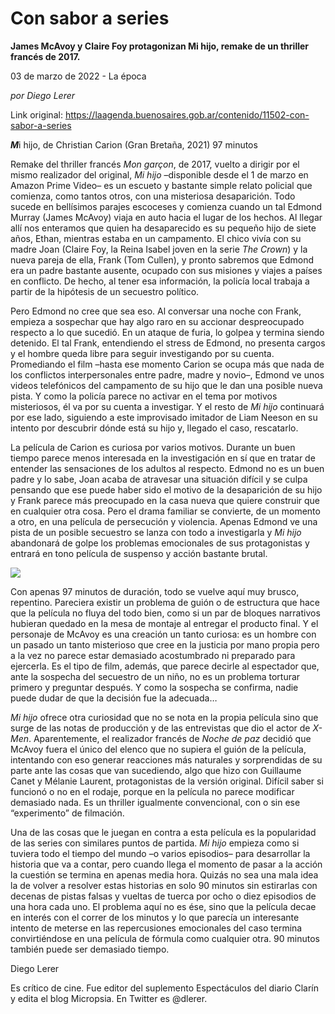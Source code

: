 # Con sabor a series

**James McAvoy y Claire Foy protagonizan Mi hijo, remake de un thriller francés de 2017.**

03 de marzo de 2022 - La época

_por Diego Lerer_

Link original: https://laagenda.buenosaires.gob.ar/contenido/11502-con-sabor-a-series



*****M*****i hijo, de Christian Carion (Gran Bretaña, 2021) 97 minutos




Remake del thriller francés *Mon garçon*, de 2017, vuelto a dirigir por el mismo realizador del original, *Mi hijo* –disponible desde el 1 de marzo en Amazon Prime Video– es un escueto y bastante simple relato policial que comienza, como tantos otros, con una misteriosa desaparición. Todo sucede en bellísimos parajes escoceses y comienza cuando un tal Edmond Murray (James McAvoy) viaja en auto hacia el lugar de los hechos. Al llegar allí nos enteramos que quien ha desaparecido es su pequeño hijo de siete años, Ethan, mientras estaba en un campamento. El chico vivía con su madre Joan (Claire Foy, la Reina Isabel joven en la serie *The Crown*) y la nueva pareja de ella, Frank (Tom Cullen), y pronto sabremos que Edmond era un padre bastante ausente, ocupado con sus misiones y viajes a países en conflicto. De hecho, al tener esa información, la policía local trabaja a partir de la hipótesis de un secuestro político.




Pero Edmond no cree que sea eso. Al conversar una noche con Frank, empieza a sospechar que hay algo raro en su accionar despreocupado respecto a lo que sucedió. En un ataque de furia, lo golpea y termina siendo detenido. El tal Frank, entendiendo el stress de Edmond, no presenta cargos y el hombre queda libre para seguir investigando por su cuenta. Promediando el film –hasta ese momento Carion se ocupa más que nada de los conflictos interpersonales entre padre, madre y novio–, Edmond ve unos videos telefónicos del campamento de su hijo que le dan una posible nueva pista. Y como la policía parece no activar en el tema por motivos misteriosos, él va por su cuenta a investigar. Y el resto de *Mi hijo* continuará por ese lado, siguiendo a este improvisado imitador de Liam Neeson en su intento por descubrir dónde está su hijo y, llegado el caso, rescatarlo.




La película de Carion es curiosa por varios motivos. Durante un buen tiempo parece menos interesada en la investigación en sí que en tratar de entender las sensaciones de los adultos al respecto. Edmond no es un buen padre y lo sabe, Joan acaba de atravesar una situación difícil y se culpa pensando que ese puede haber sido el motivo de la desaparición de su hijo y Frank parece más preocupado en la casa nueva que quiere construir que en cualquier otra cosa. Pero el drama familiar se convierte, de un momento a otro, en una película de persecución y violencia. Apenas Edmond ve una pista de un posible secuestro se lanza con todo a investigarla y *Mi hijo* abandonará de golpe los problemas emocionales de sus protagonistas y entrará en tono película de suspenso y acción bastante brutal.




![](https://cdn.feater.me/files/images/154934/50137660-59f5-46ee-93b0-6f44df78636d.jpg)




Con apenas 97 minutos de duración, todo se vuelve aquí muy brusco, repentino. Pareciera existir un problema de guión o de estructura que hace que la película no fluya del todo bien, como si un par de bloques narrativos hubieran quedado en la mesa de montaje al entregar el producto final. Y el personaje de McAvoy es una creación un tanto curiosa: es un hombre con un pasado un tanto misterioso que cree en la justicia por mano propia pero a la vez no parece estar demasiado acostumbrado ni preparado para ejercerla. Es el tipo de film, además, que parece decirle al espectador que, ante la sospecha del secuestro de un niño, no es un problema torturar primero y preguntar después. Y como la sospecha se confirma, nadie puede dudar de que la decisión fue la adecuada…




*Mi hijo* ofrece otra curiosidad que no se nota en la propia película sino que surge de las notas de producción y de las entrevistas que dio el actor de *X-Men*. Aparentemente, el realizador francés de *Noche de paz* decidió que McAvoy fuera el único del elenco que no supiera el guión de la película, intentando con eso generar reacciones más naturales y sorprendidas de su parte ante las cosas que van sucediendo, algo que hizo con Guillaume Canet y Mélanie Laurent, protagonistas de la versión original. Difícil saber si funcionó o no en el rodaje, porque en la película no parece modificar demasiado nada. Es un thriller igualmente convencional, con o sin ese “experimento” de filmación.




Una de las cosas que le juegan en contra a esta película es la popularidad de las series con similares puntos de partida. *Mi hijo* empieza como si tuviera todo el tiempo del mundo –o varios episodios– para desarrollar la historia que va a contar, pero cuando llega el momento de pasar a la acción la cuestión se termina en apenas media hora. Quizás no sea una mala idea la de volver a resolver estas historias en solo 90 minutos sin estirarlas con decenas de pistas falsas y vueltas de tuerca por ocho o diez episodios de una hora cada uno. El problema aquí no es ése, sino que la película decae en interés con el correr de los minutos y lo que parecía un interesante intento de meterse en las repercusiones emocionales del caso termina convirtiéndose en una película de fórmula como cualquier otra. 90 minutos también puede ser demasiado tiempo.




Diego Lerer




Es crítico de cine. Fue editor del suplemento Espectáculos del diario Clarín y edita el blog Micropsia. En Twitter es @dlerer.



